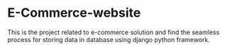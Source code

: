 # E-Commerce-website
This is the project related to e-commerce solution and find the seamless process for storing data in database using django python framework.
